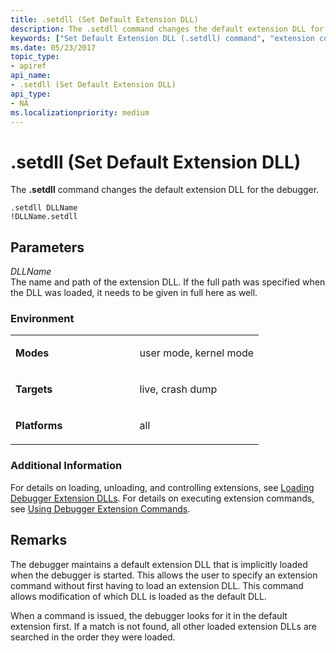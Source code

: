 ```yaml
---
title: .setdll (Set Default Extension DLL)
description: The .setdll command changes the default extension DLL for the debugger.
keywords: ["Set Default Extension DLL (.setdll) command", "extension commands ( commands), Set Default Extension DLL (.setdll) command", ".setdll (Set Default Extension DLL) Windows Debugging"]
ms.date: 05/23/2017
topic_type:
- apiref
api_name:
- .setdll (Set Default Extension DLL)
api_type:
- NA
ms.localizationpriority: medium
---
```


# .setdll (Set Default Extension DLL)


The **.setdll** command changes the default extension DLL for the debugger.

```dbgcmd
.setdll DLLName 
!DLLName.setdll 
```

## <span id="ddk_meta_set_default_extension_dll_dbg"></span><span id="DDK_META_SET_DEFAULT_EXTENSION_DLL_DBG"></span>Parameters


<span id="_______DLLName______"></span><span id="_______dllname______"></span><span id="_______DLLNAME______"></span> *DLLName*   
The name and path of the extension DLL. If the full path was specified when the DLL was loaded, it needs to be given in full here as well.

### <span id="Environment"></span><span id="environment"></span><span id="ENVIRONMENT"></span>Environment

<table>
<colgroup>
<col width="50%" />
<col width="50%" />
</colgroup>
<tbody>
<tr class="odd">
<td align="left"><p><strong>Modes</strong></p></td>
<td align="left"><p>user mode, kernel mode</p></td>
</tr>
<tr class="even">
<td align="left"><p><strong>Targets</strong></p></td>
<td align="left"><p>live, crash dump</p></td>
</tr>
<tr class="odd">
<td align="left"><p><strong>Platforms</strong></p></td>
<td align="left"><p>all</p></td>
</tr>
</tbody>
</table>

 

### <span id="Additional_Information"></span><span id="additional_information"></span><span id="ADDITIONAL_INFORMATION"></span>Additional Information

For details on loading, unloading, and controlling extensions, see [Loading Debugger Extension DLLs](loading-debugger-extension-dlls.md). For details on executing extension commands, see [Using Debugger Extension Commands](using-debugger-extension-commands.md).

Remarks
-------

The debugger maintains a default extension DLL that is implicitly loaded when the debugger is started. This allows the user to specify an extension command without first having to load an extension DLL. This command allows modification of which DLL is loaded as the default DLL.

When a command is issued, the debugger looks for it in the default extension first. If a match is not found, all other loaded extension DLLs are searched in the order they were loaded.

 

 





